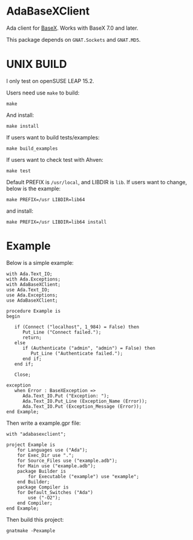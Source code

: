 AdaBaseXClient
=====

Ada client for [BaseX](https://basex.org/).
Works with BaseX 7.0 and later.

This package depends on `GNAT.Sockets` and `GNAT.MD5`.


UNIX BUILD
=====

I only test on openSUSE LEAP 15.2.

Users need use `make` to build:

    make

And install:

    make install

If users want to build tests/examples:

    make build_examples

If users want to check test with Ahven:

    make test

Default PREFIX is `/usr/local`, and LIBDIR is `lib`.
If users want to change, below is the example:

    make PREFIX=/usr LIBDIR=lib64

and install:

    make PREFIX=/usr LIBDIR=lib64 install


Example
=====

Below is a simple example:

    with Ada.Text_IO;
    with Ada.Exceptions;
    with AdaBaseXClient;
    use Ada.Text_IO;
    use Ada.Exceptions;
    use AdaBaseXClient;
    
    procedure Example is
    begin
    
       if (Connect ("localhost", 1_984) = False) then
          Put_Line ("Connect failed.");
          return;
       else
          if (Authenticate ("admin", "admin") = False) then
             Put_Line ("Authenticate failed.");
          end if;
       end if;
    
       Close;
    
    exception
       when Error : BaseXException =>
          Ada.Text_IO.Put ("Exception: ");
          Ada.Text_IO.Put_Line (Exception_Name (Error));
          Ada.Text_IO.Put (Exception_Message (Error));
    end Example;

Then write a example.gpr file:

    with "adabasexclient";

    project Example is
        for Languages use ("Ada");
        for Exec_Dir use ".";
        for Source_Files use ("example.adb");
        for Main use ("example.adb");
        package Builder is
            for Executable ("example") use "example";
        end Builder;
        package Compiler is
        for Default_Switches ("Ada")
            use ("-O2");
        end Compiler;
    end Example;

Then build this project:

    gnatmake -Pexample

